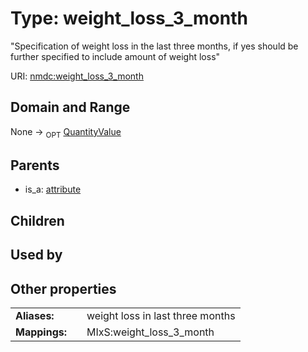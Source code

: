 
# Type: weight_loss_3_month


"Specification of weight loss in the last three months, if yes should be further specified to include amount of weight loss"

URI: [nmdc:weight_loss_3_month](https://microbiomedata/meta/weight_loss_3_month)


## Domain and Range

None ->  <sub>OPT</sub> [QuantityValue](QuantityValue.md)

## Parents

 *  is_a: [attribute](attribute.md)

## Children


## Used by


## Other properties

|  |  |  |
| --- | --- | --- |
| **Aliases:** | | weight loss in last three months |
| **Mappings:** | | MIxS:weight_loss_3_month |

